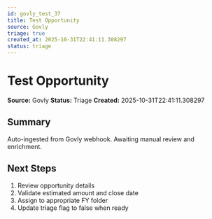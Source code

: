 ```yaml
---
id: govly_test_37
title: Test Opportunity
source: Govly
triage: true
created_at: 2025-10-31T22:41:11.308297
status: triage
---
```


# Test Opportunity

**Source:** Govly
**Status:** Triage
**Created:** 2025-10-31T22:41:11.308297

## Summary

Auto-ingested from Govly webhook. Awaiting manual review and enrichment.

## Next Steps

1. Review opportunity details
2. Validate estimated amount and close date
3. Assign to appropriate FY folder
4. Update triage flag to false when ready
